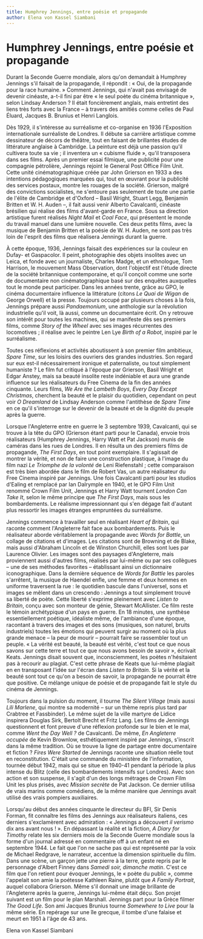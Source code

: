 ```yaml
---
title: Humphrey Jennings, entre poésie et propagande
author: Elena von Kassel Siambani
---
```


# Humphrey Jennings, entre poésie et propagande

Durant la Seconde Guerre mondiale, alors qu'on demandait à Humphrey Jennings s'il faisait de la propagande, il répondit : « Oui, de la propagande pour la race humaine. » Comment Jennings, qui n'avait pas envisagé de devenir cinéaste, a-t-il fini par être « le seul poète du cinéma britannique », selon Lindsay Anderson ? Il était foncièrement anglais, mais entretint des liens très forts avec la France – à travers des amitiés comme celles de Paul Éluard, Jacques B. Brunius et Henri Langlois.

Dès 1929, il s'intéresse au surréalisme et co-organise en 1936 l'Exposition internationale surréaliste de Londres. Il débute sa carrière artistique comme dessinateur de décors de théâtre, tout en faisant de brillantes études de littérature anglaise à Cambridge. La peinture est déjà une passion qu'il cultivera toute sa vie ; il inventera un « cubisme fluide », qu'il transposera dans ses films. Après un premier essai filmique, une publicité pour une compagnie pétrolière, Jennings rejoint le General Post Office Film Unit. Cette unité cinématographique créée par John Grierson en 1933 a des intentions pédagogiques marquées qui, tout en œuvrant pour la publicité des services postaux, montre les rouages de la société. Grierson, malgré des convictions socialistes, ne s'entoure pas seulement de toute une partie de l'élite de Cambridge et d'Oxford – Basil Wright, Stuart Legg, Benjamin Britten et W. H. Auden –, il fait aussi venir Alberto Cavalcanti, cinéaste brésilien qui réalise des films d'avant-garde en France. Sous sa direction artistique furent réalisés _Night Mail_ et _Coal Face_, qui présentent le monde du travail manuel dans une lumière nouvelle. Ces deux petits films, avec la musique de Benjamin Britten et la poésie de W. H. Auden, ne sont pas très loin de l'esprit des films que réalisera Jennings durant la guerre.

À cette époque, 1936, Jennings faisait des expériences sur la couleur en Dufay- et Gaspacolor. Il peint, photographie des objets insolites avec un Leica, et fonde avec un journaliste, Charles Madge, et un ethnologue, Tom Harrison, le mouvement Mass Observation, dont l'objectif est l'étude directe de la société britannique contemporaine, et qu'il conçoit comme une sorte de documentaire non cinématographique basé sur des enquêtes auxquelles tout le monde peut participer. Dans les années trente, grâce au GPO, le cinéma documentaire influence la littérature (citons _Le Quai de Wigan_ de George Orwell) et la presse. Toujours occupé par plusieurs choses à la fois, Jennings prépare aussi _Pandaemonium_, une anthologie sur la révolution industrielle qu'il voit, là aussi, comme un documentaire écrit. On y retrouve son intérêt pour toutes les machines, qui se manifeste dès ses premiers films, comme _Story of the Wheel_ avec ses images récurrentes des locomotives ; il réalise avec le peintre Len Lye _Birth of a Robot_, inspiré par le surréalisme.

Toutes ces réflexions et activités aboutissent à son premier film ambitieux, _Spare Time_, sur les loisirs des ouvriers des grandes industries. Son regard sur eux est-il nécessairement ironique et paternaliste, ou tout simplement humaniste ? Le film fut critiqué à l'époque par Grierson, Basil Wright et Edgar Anstey, mais sa beauté insolite reste indéniable et aura une grande influence sur les réalisateurs du Free Cinema de la fin des années cinquante. Leurs films, _We Are the Lambeth Boys_, _Every Day Except Christmas_, cherchent la beauté et le plaisir du quotidien, cependant on peut voir _O Dreamland_ de Lindsay Anderson comme l'antithèse de _Spare Time_ en ce qu'il s'interroge sur le devenir de la beauté et de la dignité du peuple après la guerre.

Lorsque l'Angleterre entre en guerre le 3 septembre 1939, Cavalcanti, qui se trouve à la tête du GPO (Grierson étant parti pour le Canada), envoie trois réalisateurs (Humphrey Jennings, Harry Watt et Pat Jackson) munis de caméras dans les rues de Londres. Il en résulta un des premiers films de propagande, _The First Days_, en tout point exemplaire. Il s'agissait de montrer la vérité, et non de faire une construction plastique, à l'image du film nazi _Le Triomphe de la volonté_ de Leni Riefenstahl ; cette comparaison est très bien abordée dans le film de Robert Vas, un autre réalisateur du Free Cinema inspiré par Jennings. Une fois Cavalcanti parti pour les studios d'Ealing et remplacé par Ian Dalrymple en 1940, et le GPO Film Unit renommé Crown Film Unit, Jennings et Harry Watt tournent _London Can Take It_, selon le même principe que _The First Days_, mais sous les bombardements. Le réalisme impressionnant qui s'en dégage fait d'autant plus ressortir les images étranges empruntées du surréalisme.

Jennings commence à travailler seul en réalisant _Heart of Britain_, qui raconte comment l'Angleterre fait face aux bombardements. Puis le réalisateur aborde véritablement la propagande avec _Words for Battle_, un collage de citations et d'images. Les citations sont de Browning et de Blake, mais aussi d'Abraham Lincoln et de Winston Churchill, elles sont lues par Laurence Olivier. Les images sont des paysages d'Angleterre, mais proviennent aussi d'autres films, réalisés par lui-même ou par ses collègues – une de ses méthodes favorites – établissant ainsi un dictionnaire iconographique. Dans la dernière séquence de _Words for Battle_ les paroles s'arrêtent, la musique de Haendel enfle, une femme et deux hommes en uniforme traversent la rue : le quotidien bascule dans l'universel, sons et images se mêlent dans un crescendo : Jennings a tout simplement trouvé sa liberté de poète. Cette liberté s'exprime pleinement avec _Listen to Britain_, conçu avec son monteur de génie, Stewart McAllister. Ce film reste le témoin archétypique d'un pays en guerre. En 18 minutes, une synthèse essentiellement poétique, idéaliste même, de l'ambiance d'une époque, racontant à travers des images et des sons (musiques, son naturel, bruits industriels) toutes les émotions qui peuvent surgir au moment où la plus grande menace – la peur de mourir – pourrait faire se rassembler tout un peuple. « La vérité est beauté, la beauté est vérité, c'est tout ce que nous savons sur cette terre et tout ce que nous avons besoin de savoir », écrivait Keats. Jennings disait souvent que, inconsciemment, les poètes n'hésitaient pas à recourir au plagiat. C'est cette phrase de Keats que lui-même plagiait en en transposant l'idée sur l'écran dans _Listen to Britain_. Si la vérité et la beauté sont tout ce qu'on a besoin de savoir, la propagande ne pourrait être que positive. Ce mélange unique de poésie et de propagande fait le style du cinéma de Jennings.

Toujours dans la pulsion du moment, il tourne _The Silent Village_ (mais aussi _Lili Marlene_, qui montre sa modernité – sur un thème repris plus tard par Crabtree et Fassbinder). Le même sujet de la ville martyre de Lidice inspirera Douglas Sirk, Bertolt Brecht et Fritz Lang. Les films de Jennings questionnent et font preuve d'une réflexion profonde sur le bien et le mal, comme _Went the Day Well ?_ de Cavalcanti. De même, _En Angleterre occupée_ de Kevin Brownlow, esthétiquement inspiré par Jennings, s'inscrit dans la même tradition. Où se trouve la ligne de partage entre documentaire et fiction ? _Fires Were Started_ de Jennings raconte une situation réelle tout en reconstitution. C'était une commande du ministère de l'information, tournée début 1942, mais qui se situe en 1940-41 pendant la période la plus intense du Blitz (celle des bombardements intensifs sur Londres). Avec son action et son suspense, il s'agit d'un des longs métrages de Crown Film Unit les plus prisés, avec _Mission secrète_ de Pat Jackson. Ce dernier utilisa de vrais marins comme comédiens, de la même manière que Jennings avait utilisé des vrais pompiers auxiliaires.

Lorsqu'au début des années cinquante le directeur du BFI, Sir Denis Forman, fit connaître les films des Jennings aux réalisateurs italiens, ces derniers s'exclamèrent avec admiration : « Jennings a découvert _il verismo_ dix ans avant nous ! ». En dépassant la réalité et la fiction, _A Diary for Timothy_ relate les six derniers mois de la Seconde Guerre mondiale sous la forme d'un journal adressé en commentaire off à un enfant né en septembre 1944. Le fait que l'on ne sache pas qui est représenté par la voix de Michael Redgrave, le narrateur, accentue la dimension spirituelle du film. Dans une scène, un garçon jette une pierre à la terre, geste repris par le personnage d'Albert Finney dans _Samedi soir, dimanche matin_. C'est ce film que l'on retient pour évoquer Jennings, le « poète du public », comme l'appelait son amie la poétesse Kathleen Raine, plutôt que _A Family Portrait_, auquel collabora Grierson. Même s'il donnait une image brillante de l'Angleterre après la guerre, Jennings lui-même était déçu. Son projet suivant est un film pour le plan Marshall. Jennings part pour la Grèce filmer _The Good Life_. Son ami Jacques Brunius tourne _Somewhere to Live_ pour la même série. En repérage sur une île grecque, il tombe d'une falaise et meurt en 1951 à l'âge de 43 ans.

Elena von Kassel Siambani

